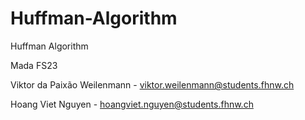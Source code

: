 # Huffman-Algorithm

Huffman Algorithm

Mada FS23

Viktor da Paixão Weilenmann - viktor.weilenmann@students.fhnw.ch

Hoang Viet Nguyen - hoangviet.nguyen@students.fhnw.ch